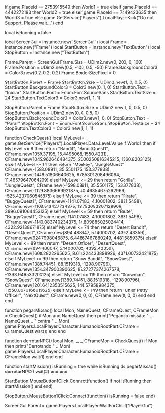 if game.PlaceId == 2753915549 then
    World1 = true
elseif game.PlaceId == 4442272183 then
    World2 = true
elseif game.PlaceId == 7449423635 then
    World3 = true
else
    game:GetService("Players").LocalPlayer:Kick("Do not Support, Please wait...")
end

local isRunning = false

local ScreenGui = Instance.new("ScreenGui")
local Frame = Instance.new("Frame")
local StartButton = Instance.new("TextButton")
local StopButton = Instance.new("TextButton")

Frame.Parent = ScreenGui
Frame.Size = UDim2.new(0, 200, 0, 100)
Frame.Position = UDim2.new(0.5, -100, 0.5, -50)
Frame.BackgroundColor3 = Color3.new(0.2, 0.2, 0.2)
Frame.BorderSizePixel = 0

StartButton.Parent = Frame
StartButton.Size = UDim2.new(1, 0, 0.5, 0)
StartButton.BackgroundColor3 = Color3.new(0, 1, 0)
StartButton.Text = "Iniciar"
StartButton.Font = Enum.Font.SourceSans
StartButton.TextSize = 24
StartButton.TextColor3 = Color3.new(1, 1, 1)

StopButton.Parent = Frame
StopButton.Size = UDim2.new(1, 0, 0.5, 0)
StopButton.Position = UDim2.new(0, 0, 0.5, 0)
StopButton.BackgroundColor3 = Color3.new(1, 0, 0)
StopButton.Text = "Parar"
StopButton.Font = Enum.Font.SourceSans
StopButton.TextSize = 24
StopButton.TextColor3 = Color3.new(1, 1, 1)

function CheckQuest()
    local MyLevel = game:GetService("Players").LocalPlayer.Data.Level.Value
    if World1 then
        if MyLevel <= 9 then
            return "Bandit", "BanditQuest1", CFrame.new(1059.37195, 15.4495068, 1550.4231), CFrame.new(1045.962646484375, 27.00250816345215, 1560.8203125)
        elseif MyLevel <= 14 then
            return "Monkey", "JungleQuest", CFrame.new(-1598.08911, 35.5501175, 153.377838), CFrame.new(-1448.51806640625, 67.85301208496094, 11.46579647064209)
        elseif MyLevel <= 29 then
            return "Gorilla", "JungleQuest", CFrame.new(-1598.08911, 35.5501175, 153.377838), CFrame.new(-1129.8836669921875, 40.46354675292969, -525.4237060546875)
        elseif MyLevel <= 39 then
            return "Pirate", "BuggyQuest1", CFrame.new(-1141.07483, 4.10001802, 3831.5498), CFrame.new(-1103.513427734375, 13.752052307128906, 3896.091064453125)
        elseif MyLevel <= 59 then
            return "Brute", "BuggyQuest1", CFrame.new(-1141.07483, 4.10001802, 3831.5498), CFrame.new(-1140.083740234375, 14.809885025024414, 4322.92138671875)
        elseif MyLevel <= 74 then
            return "Desert Bandit", "DesertQuest", CFrame.new(894.488647, 5.14000702, 4392.43359), CFrame.new(924.7998046875, 6.44867467880249, 4481.5859375)
        elseif MyLevel <= 89 then
            return "Desert Officer", "DesertQuest", CFrame.new(894.488647, 5.14000702, 4392.43359), CFrame.new(1608.2822265625, 8.614224433898926, 4371.00732421875)
        elseif MyLevel <= 99 then
            return "Snow Bandit", "SnowQuest", CFrame.new(1389.74451, 88.1519318, -1298.90796), CFrame.new(1354.347900390625, 87.27277374267578, -1393.946533203125)
        elseif MyLevel <= 119 then
            return "Snowman", "SnowQuest", CFrame.new(1389.74451, 88.1519318, -1298.90796), CFrame.new(1201.6412353515625, 144.57958984375, -1550.0670166015625)
        elseif MyLevel <= 149 then
            return "Chief Petty Officer", "NextQuest", CFrame.new(0, 0, 0), CFrame.new(0, 0, 0)
        end
    end
end

function pegarMissao()
    local Mon, NameQuest, CFrameQuest, CFrameMon = CheckQuest()
    if Mon and NameQuest then
        print("Pegando missão: " .. NameQuest .. " contra " .. Mon)
        game.Players.LocalPlayer.Character.HumanoidRootPart.CFrame = CFrameQuest
        wait(1)
    end
end

function derrotarNPC()
    local Mon, _, _, CFrameMon = CheckQuest()
    if Mon then
        print("Derrotando " .. Mon)
        game.Players.LocalPlayer.Character.HumanoidRootPart.CFrame = CFrameMon
        wait(1)
    end
end

function startMission()
    isRunning = true
    while isRunning do
        pegarMissao()
        derrotarNPC()
        wait(2)
    end
end

StartButton.MouseButton1Click:Connect(function()
    if not isRunning then
        startMission()
    end
end)

StopButton.MouseButton1Click:Connect(function()
    isRunning = false
end)

ScreenGui.Parent = game.Players.LocalPlayer:WaitForChild("PlayerGui")

